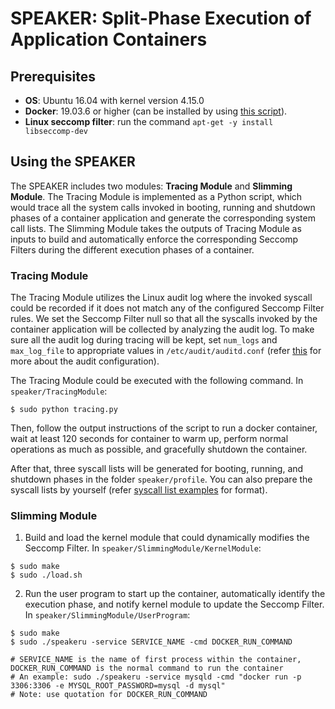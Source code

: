 # SPEAKER: Split-Phase Execution of Application Containers

## Prerequisites
* **OS**: Ubuntu 16.04 with kernel version 4.15.0
* **Docker**: 19.03.6 or higher (can be installed by using [this script](./install-docker.sh)).
* **Linux seccomp filter**: run the command ``apt-get -y install libseccomp-dev``


## Using the SPEAKER
The SPEAKER includes two modules: **Tracing Module** and **Slimming Module**. The Tracing Module is implemented as a Python script, which would trace all the system calls invoked in booting, running and shutdown phases of a container application and generate the corresponding system call lists. The Slimming Module takes the outputs of Tracing Module as inputs to build and automatically enforce the corresponding Seccomp Filters during the different execution phases of a container.

### Tracing Module
The Tracing Module utilizes the Linux audit log where the invoked syscall could be recorded if it does not match any of the configured Seccomp Filter rules. We set the Seccomp Filter null so that all the syscalls invoked by the container application will be collected by analyzing the audit log. To make sure all the audit log during tracing will be kept, set ``num_logs`` and ``max_log_file`` to appropriate values in ``/etc/audit/auditd.conf`` (refer [this](https://linux.die.net/man/5/auditd.conf) for more about the audit configuration).

The Tracing Module could be executed with the following command. In ``speaker/TracingModule``:
```
$ sudo python tracing.py
```
Then, follow the output instructions of the script to run a docker container, wait at least 120 seconds for container to warm up, perform normal operations as much as possible, and gracefully shutdown the container.

After that, three syscall lists will be generated for booting, running, and shutdown phases in the folder ``speaker/profile``. You can also prepare the syscall lists by yourself (refer [syscall list examples](./ProfileExample) for format).

### Slimming Module
1. Build and load the kernel module that could dynamically modifies the Seccomp Filter. In ``speaker/SlimmingModule/KernelModule``:
```
$ sudo make
$ sudo ./load.sh
```
2. Run the user program to start up the container, automatically identify the execution phase, and notify kernel module to update the Seccomp Filter. In ``speaker/SlimmingModule/UserProgram``:
```
$ sudo make
$ sudo ./speakeru -service SERVICE_NAME -cmd DOCKER_RUN_COMMAND

# SERVICE_NAME is the name of first process within the container, DOCKER_RUN_COMMAND is the normal command to run the container
# An example: sudo ./speakeru -service mysqld -cmd "docker run -p 3306:3306 -e MYSQL_ROOT_PASSWORD=mysql -d mysql"
# Note: use quotation for DOCKER_RUN_COMMAND
```
